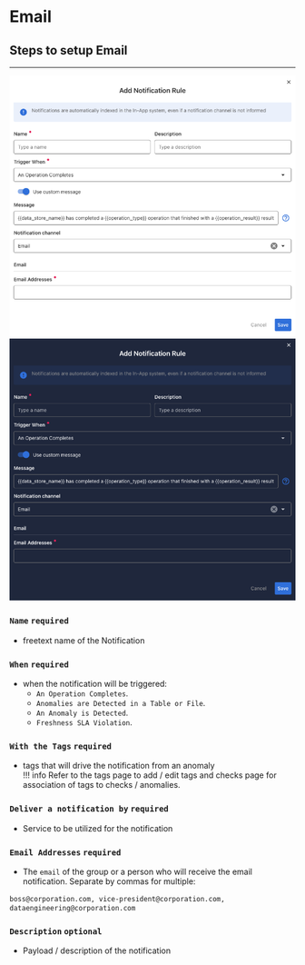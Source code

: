 # Email

## Steps to setup Email

---

![Screenshot](../../../assets/notifications/services/email-notification-light.png#only-light)
![Screenshot](../../../assets/notifications/services/email-notification-dark.png#only-dark)

### `Name` <spam id='required'>`required`</spam>

* freetext name of the Notification

### `When` <spam id='required'>`required`</spam>

* when the notification will be triggered:
    * `An Operation Completes`.
    * `Anomalies are Detected in a Table or File`.
    * `An Anomaly is Detected`.
    * `Freshness SLA Violation`.

### `With the Tags` <spam id='required'>`required`</spam>
* tags that will drive the notification from an anomaly   
!!! info
    Refer to the tags page to add / edit tags and checks page for association of tags to checks / anomalies.

### `Deliver a notification by` <spam id='required'>`required`</spam>
* Service to be utilized for the notification

### `Email Addresses` <spam id='required'>`required`</spam>
* The `email` of the group or a person who will receive the email notification. Separate by commas for multiple:

```text
boss@corporation.com, vice-president@corporation.com, dataengineering@corporation.com
```

### `Description` <spam id='required'>`optional`</spam>
* Payload / description of the notification
